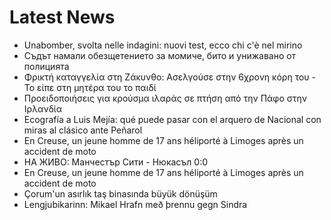 # Latest News
-  Unabomber, svolta nelle indagini: nuovi test, ecco chi c'è nel mirino
-  Съдът намали обезщетението за момиче, бито и унижавано от полицията
-  Φρικτή καταγγελία στη Ζάκυνθο: Ασελγούσε στην 6χρονη κόρη του - Το είπε στη μητέρα του το παιδί
-  Προειδοποιήσεις για κρούσμα ιλαράς σε πτήση από την Πάφο στην Ιρλανδία
-  Ecografía a Luis Mejía: qué puede pasar con el arquero de Nacional con miras al clásico ante Peñarol
-  En Creuse, un jeune homme de 17 ans héliporté à Limoges après un accident de moto
-  НА ЖИВО: Манчестър Сити - Нюкасъл 0:0
-  En Creuse, un jeune homme de 17 ans héliporté à Limoges après un accident de moto
-  Çorum'un asırlık taş binasında büyük dönüşüm
-  Lengjubikarinn: Mikael Hrafn með þrennu gegn Sindra
